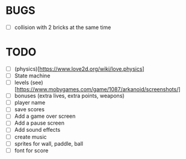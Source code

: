 # BUGS
- [ ] collision with 2 bricks at the same time

# TODO
- [ ] (physics)[https://www.love2d.org/wiki/love.physics]
- [ ] State machine
- [ ] levels (see)[https://www.mobygames.com/game/1087/arkanoid/screenshots/]
- [ ] bonuses (extra lives, extra points, weapons)
- [ ] player name
- [ ] save scores
- [ ] Add a game over screen
- [ ] Add a pause screen
- [ ] Add sound effects
- [ ] create music
- [ ] sprites for wall, paddle, ball
- [ ] font for score

